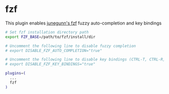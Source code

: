 # fzf

This plugin enables [junegunn's fzf](https://github.com/junegunn/fzf) fuzzy auto-completion and key bindings

```zsh
# Set fzf installation directory path
export FZF_BASE=/path/to/fzf/install/dir

# Uncomment the following line to disable fuzzy completion
# export DISABLE_FZF_AUTO_COMPLETION="true"

# Uncomment the following line to disable key bindings (CTRL-T, CTRL-R, ALT-C)
# export DISABLE_FZF_KEY_BINDINGS="true"

plugins=(
  ...
  fzf
)
```
